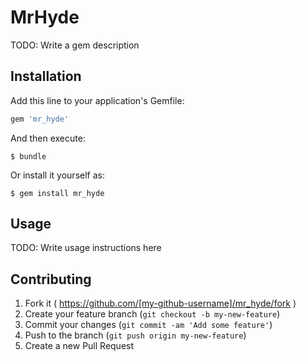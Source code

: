 # MrHyde

TODO: Write a gem description

## Installation

Add this line to your application's Gemfile:

```ruby
gem 'mr_hyde'
```

And then execute:

    $ bundle

Or install it yourself as:

    $ gem install mr_hyde

## Usage

TODO: Write usage instructions here

## Contributing

1. Fork it ( https://github.com/[my-github-username]/mr_hyde/fork )
2. Create your feature branch (`git checkout -b my-new-feature`)
3. Commit your changes (`git commit -am 'Add some feature'`)
4. Push to the branch (`git push origin my-new-feature`)
5. Create a new Pull Request
